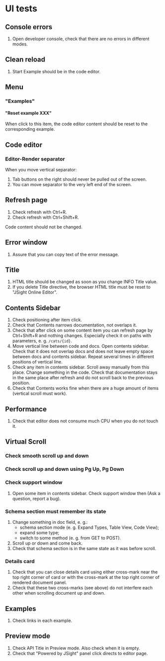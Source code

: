 # UI tests

## Console errors

1. Open developer console, check that there are no errors in different modes.

## Clean reload

1. Start Example should be in the code editor.

## Menu

### "Examples"

#### "Reset example XXX"

When click to this item, the code editor content should be reset to the corresponding example.

## Code editor

### Editor-Render separator

When you move vertical separator:

1. Tab buttons on the right should never be pulled out of the screen.
2. You can move separator to the very left end of the screen.

## Refresh page

1. Check refresh with Ctrl+R.
2. Check refresh with Ctrl+Shift+R.

Code content should not be changed.

## Error window

1. Assure that you can copy text of the error message.

## Title

1. HTML title should be changed as soon as you change INFO Title value.
2. If you delete Title directive, the browser HTML title must be reset to "JSight Online Editor".

## Contents Sidebar

1. Check positioning after item click.
2. Check that Contents narrows documentation, not overlaps it.
3. Check that after click on some content item you can refresh page by Ctrl+Shift+R and nothing
   changes. Especially check it on paths with parameters, e. g. `/cats/{id}`.
4. Move vertical line between code and docs. Open contents sidebar. Check that it does not overlap
   docs and does not leave empty space between docs and contents sidebar. Repeat several times in
   different positions of vertical line.
5. Check any item in contents sidebar. Scroll away manually from this place. Change something in the
   code. Check that documentation stays in the same place after refresh and do not scroll back to
   the previous position.
6. Check that Contents works fine when there are a huge amount of items (vertical scroll must work).

## Performance

1. Check that editor does not consume much CPU when you do not touch it.

## Virtual Scroll

### Check smooth scroll up and down

### Check scroll up and down using Pg Up, Pg Down

### Check support window

1. Open some item in contents sidebar. Check support window then (Ask a question, report a bug).

### Schema section must remember its state

1. Change something in doc field, e. g.:
   - schema section mode (e. g. Expand Types, Table View, Code View);
   - expand some type;
   - switch to some method (e. g. from GET to POST).
2. Scroll up or down and come back.
3. Check that schema section is in the same state as it was before scroll.

### Details card

1. Check that you can close details card using either cross-mark near the top right corner of card
   or with the cross-mark at the top right corner of rendered document panel.
2. Check that these two cross-marks (see above) do not interfere each other when scrolling document
   up and down.

## Examples

1. Check links in each example.

## Preview mode

1. Check API Title in Preview mode. Also check when it is empty.
2. Check that "Powered by JSight" panel click directs to editor page.